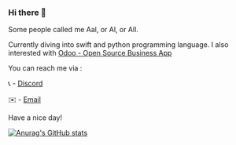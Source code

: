 ### Hi there 👋 
Some people called me Aal, or Al, or All.

Currently diving into swift and python programming language. 
I also interested with [Odoo - Open Source Business App](https://github.com/odoo)

You can reach me via :

📞 - [Discord](https://discordapp.com/users/RaspberryFlakes#2693) 

✉️ - [Email](mailto:altela.pramardhika@gmail.com)

Have a nice day!

[![Anurag's GitHub stats](https://github-readme-stats.vercel.app/api?username=Altela&count_private=true&show_icons=true)](https://github.com/anuraghazra/github-readme-stats)

<!--
**Altela/altela** is a ✨ _special_ ✨ repository because its `README.md` (this file) appears on your GitHub profile.

Here are some ideas to get you started:

- 🔭 I’m currently working on ...
- 🌱 I’m currently learning ...
- 👯 I’m looking to collaborate on ...
- 🤔 I’m looking for help with ...
- 💬 Ask me about ...
- 📫 How to reach me: ...
- 😄 Pronouns: ...
- ⚡ Fun fact: ...
-->
